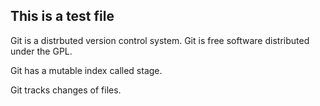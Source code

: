 ## This is a test file

Git is a distrbuted version control system.
Git is free software distributed under the GPL.

Git has a mutable index called stage.

Git tracks changes of files.
